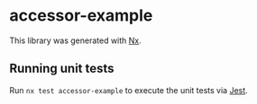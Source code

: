 # accessor-example

This library was generated with [Nx](https://nx.dev).

## Running unit tests

Run `nx test accessor-example` to execute the unit tests via [Jest](https://jestjs.io).
